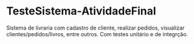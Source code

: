 # TesteSistema-AtividadeFinal
 
 Sistema de livraria  com cadastro de cliente, realizar pedidos, visualizar clientes/pedidos/livros, entre outros. Com testes unitário e de integrção. 
